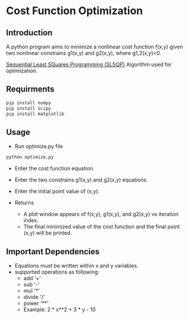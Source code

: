 # Cost Function Optimization

## Introduction

A python program aims to minimize a nonlinear cost function f(x,y) given two nonlinear constrains g1(x,y) and g2(x,y), where g1,2(x,y)<0.

[Sequential Least SQuares Programming (SLSQP)](https://docs.scipy.org/doc/scipy/reference/tutorial/optimize.html#sequential-least-squares-programming-slsqp-algorithm-method-slsqp) Algorithm used for optimization.

## Requirments

```python
pip install numpy
pip install scipy
pip install matplotlib
```

## Usage

* Run optimize.py file

```python
python optimize.py
```

* Enter the cost function equation.
* Enter the two constrains g1(x,y) and g2(x,y) equations.
* Enter the initial point value of (x,y).

* Returns
    * A plot window appears of f(x,y), g1(x,y), and g2(x,y) vs iteration index.
    * The final minimized value of the cost function and the final point (x,y) will be printed.

## Important Dependencies

* Equations must be written within x and y variables.
* supported operations as following:
    * add '+'
    * sub '-'
    * mul '*'
    * divide '/'
    * power '**'
    * Example: 2 * x**2 + 3 * y - 10